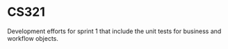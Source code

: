 # CS321
Development efforts for sprint 1 that include the unit tests for business and workflow objects.
